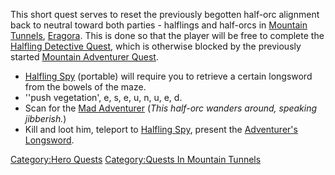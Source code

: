 This short quest serves to reset the previously begotten half-orc
alignment back to neutral toward both parties - halflings and half-orcs
in [Mountain Tunnels](:Category:Mountain_Tunnels.md "wikilink"),
[Eragora](:Category:Eragora.md "wikilink"). This is done so that the
player will be free to complete the [Halfling Detective
Quest](Halfling_Detective_Quest "wikilink"), which is otherwise blocked
by the previously started [Mountain Adventurer
Quest](Mountain_Adventurer_Quest "wikilink").

-   [Halfling Spy](Halfling_Spy "wikilink") (portable) will require you
    to retrieve a certain longsword from the bowels of the maze.
-   ''push vegetation', e, s, e, u, n, u, e, d.
-   Scan for the [Mad Adventurer](Mad_Adventurer "wikilink") (*This
    half-orc wanders around, speaking jibberish.*)
-   Kill and loot him, teleport to [Halfling
    Spy](Halfling_Spy "wikilink"), present the [Adventurer's
    Longsword](Adventurer's_Longsword "wikilink").

[Category:Hero Quests](Category:Hero_Quests "wikilink") [Category:Quests
In Mountain Tunnels](Category:Quests_In_Mountain_Tunnels "wikilink")
